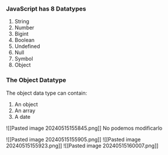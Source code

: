 ### JavaScript has 8 Datatypes

1. String  
2. Number  
3. Bigint  
4. Boolean  
5. Undefined  
6. Null  
7. Symbol  
8. Object

### The Object Datatype

The object data type can contain:

1. An object  
2. An array  
3. A date

![[Pasted image 20240515155845.png]]
No podemos modificarlo

![[Pasted image 20240515155905.png]]
![[Pasted image 20240515155923.png]]
![[Pasted image 20240515160007.png]]
